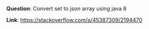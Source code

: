 **Question**: Convert set to json array using java 8

**Link**: https://stackoverflow.com/a/45387309/2194470
